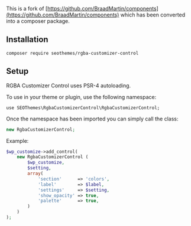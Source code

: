 This is a fork of [https://github.com/BraadMartin/components](https://github.com/BraadMartin/components) which has been converted into a composer package.

## Installation

```shell
composer require seothemes/rgba-customizer-control
```

## Setup

RGBA Customizer Control uses PSR-4 autoloading.

To use in your theme or plugin, use the following namespace:

```shell
use SEOThemes\RgbaCustomizerControl\RgbaCustomizerControl;
```

Once the namespace has been imported you can simply call the class:

```php
new RgbaCustomizerControl;
```

Example:

```php
$wp_customize->add_control(
	new RgbaCustomizerControl (
		$wp_customize,
		$setting,
		array(
			'section'      => 'colors',
			'label'        => $label,
			'settings'     => $setting,
			'show_opacity' => true,
			'palette'      => true,
		)
	)
);
```
